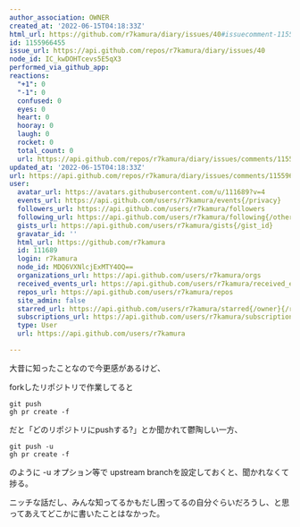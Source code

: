 ```yaml
---
author_association: OWNER
created_at: '2022-06-15T04:18:33Z'
html_url: https://github.com/r7kamura/diary/issues/40#issuecomment-1155966455
id: 1155966455
issue_url: https://api.github.com/repos/r7kamura/diary/issues/40
node_id: IC_kwDOHTcevs5E5qX3
performed_via_github_app: 
reactions:
  "+1": 0
  "-1": 0
  confused: 0
  eyes: 0
  heart: 0
  hooray: 0
  laugh: 0
  rocket: 0
  total_count: 0
  url: https://api.github.com/repos/r7kamura/diary/issues/comments/1155966455/reactions
updated_at: '2022-06-15T04:18:33Z'
url: https://api.github.com/repos/r7kamura/diary/issues/comments/1155966455
user:
  avatar_url: https://avatars.githubusercontent.com/u/111689?v=4
  events_url: https://api.github.com/users/r7kamura/events{/privacy}
  followers_url: https://api.github.com/users/r7kamura/followers
  following_url: https://api.github.com/users/r7kamura/following{/other_user}
  gists_url: https://api.github.com/users/r7kamura/gists{/gist_id}
  gravatar_id: ''
  html_url: https://github.com/r7kamura
  id: 111689
  login: r7kamura
  node_id: MDQ6VXNlcjExMTY4OQ==
  organizations_url: https://api.github.com/users/r7kamura/orgs
  received_events_url: https://api.github.com/users/r7kamura/received_events
  repos_url: https://api.github.com/users/r7kamura/repos
  site_admin: false
  starred_url: https://api.github.com/users/r7kamura/starred{/owner}{/repo}
  subscriptions_url: https://api.github.com/users/r7kamura/subscriptions
  type: User
  url: https://api.github.com/users/r7kamura

---
```

大昔に知ったことなので今更感があるけど、

forkしたリポジトリで作業してると

```
git push
gh pr create -f
```

だと「どのリポジトリにpushする?」とか聞かれて鬱陶しい一方、

```
git push -u
gh pr create -f
```

のように -u オプション等で upstream branchを設定しておくと、聞かれなくて捗る。

ニッチな話だし、みんな知ってるかもだし困ってるの自分ぐらいだろうし、と思ってあえてどこかに書いたことはなかった。